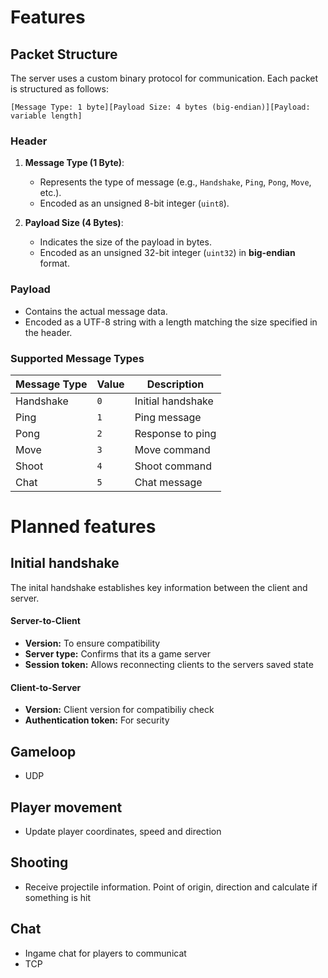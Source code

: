 # Features
## **Packet Structure**

The server uses a custom binary protocol for communication. Each packet is structured as follows:

```
[Message Type: 1 byte][Payload Size: 4 bytes (big-endian)][Payload: variable length]
```

### **Header**
1. **Message Type (1 Byte)**:
   - Represents the type of message (e.g., `Handshake`, `Ping`, `Pong`, `Move`, etc.).
   - Encoded as an unsigned 8-bit integer (`uint8`).

2. **Payload Size (4 Bytes)**:
   - Indicates the size of the payload in bytes.
   - Encoded as an unsigned 32-bit integer (`uint32`) in **big-endian** format.

### **Payload**
- Contains the actual message data.
- Encoded as a UTF-8 string with a length matching the size specified in the header.

### **Supported Message Types**
| Message Type | Value            | Description            |
|--------------|------------------|------------------------|
| Handshake    | `0`              | Initial handshake      |
| Ping         | `1`              | Ping message           |
| Pong         | `2`              | Response to ping       |
| Move         | `3`              | Move command           |
| Shoot        | `4`              | Shoot command          |
| Chat         | `5`              | Chat message           |






# Planned features
## Initial handshake
The inital handshake establishes key information between the client and server.
#### Server-to-Client
- **Version:** To ensure compatibility
- **Server type:** Confirms that its a game server
- **Session token:** Allows reconnecting clients to the servers saved state

#### Client-to-Server
- **Version:** Client version for compatibiliy check
- **Authentication token:** For security
## Gameloop
- UDP
## Player movement
- Update player coordinates, speed and direction

## Shooting
- Receive projectile information. Point of origin, direction and calculate if something is hit

## Chat
- Ingame chat for players to communicat
- TCP